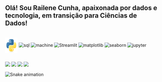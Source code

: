  ## Olá! Sou Railene Cunha, apaixonada por dados e tecnologia, em transição para Ciências de Dados!

<div style="display: inline_block"><br>
  <img align="center" alt="Rai-python" height="50" width="40" src="https://raw.githubusercontent.com/devicons/devicon/master/icons/python/python-original.svg"> 
    <img align="center" alt="sql" height="30" width="50" src="https://img.shields.io/badge/SQL-4479A1?style=for-the-badge&logo=sql&logoColor=white">
    <img align="center" alt="machine" height="30" width="70" src="https://img.shields.io/badge/Machine_Learning-0099ff?style=for-the-badge&logo=Machine_Learning&logoColor=white">
      <img align="center" alt="Streamlit" height="30" width="50" src="https://img.shields.io/badge/Git-F05032?style=for-the-badge&logo=git&logoColor=white">
  <img align="center" alt="matplotlib" height="30" width="50" src="https://img.shields.io/badge/Matplotlib-3498DB?style=for-the-badge&logo=matplotlib&logoColor=white">
  <img align="center" alt="seaborn" height="30" width="50" src="https://img.shields.io/badge/Seaborn-FFC107?style=for-the-badge&logo=seaborn&logoColor=white">
  <img align="center" alt="jupyter" height="30" width="50" src="https://img.shields.io/badge/Jupyter%20Lab-F37626.svg?&style=for-the-badge&logo=jupyter&logoColor=white">
</div>
</div>

   ##
 
<div> 
  <a href="https://instagram.com/railene.silvaaa" target="_blank"><img src="https://img.shields.io/badge/-Instagram-%23E4405F?style=for-the-badge&logo=instagram&logoColor=white" target="_blank"></a>
 <a href="https://https://discord.com/channels/@me" target="_blank"><img src="https://img.shields.io/badge/Discord-7289DA?style=for-the-badge&logo=discord&logoColor=white" target="_blank"></a> 
  <a href = "mailto:railenecunha60@gmail.com"><img src="https://img.shields.io/badge/Gmail-D14836?style=for-the-badge&logo=gmail&logoColor=white"></a>
  <a href="https://www.linkedin.com/in/railene-cunha-b6130b242/?originalSubdomain=br" target="_blank"><img src="https://img.shields.io/badge/-LinkedIn-%230077B5?style=for-the-badge&logo=linkedin&logoColor=white" target="_blank"></a> 
  
</div>

![Snake animation](https://github.com/railenecunha/blob/output/github-contribution-grid-snake.gif)
















